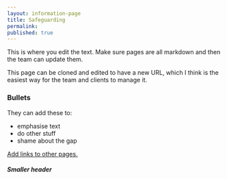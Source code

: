 ```yaml
---
layout: information-page
title: Safeguarding
permalink:
published: true
---
```


This is where you edit the text. Make sure pages are all markdown and then the team can update them.

This page can be cloned and edited to have a new URL, which I think is the easiest way for the team and clients to manage it.

### Bullets

They can add these to:

* emphasise text
* do other stuff
* shame about the gap

[Add links to other pages.](/about/governors/)

##### Smaller header